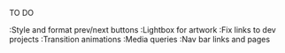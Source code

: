 TO DO

 :Style and format prev/next buttons
 :Lightbox for artwork
 :Fix links to dev projects
 :Transition animations
 :Media queries
 :Nav bar links and pages